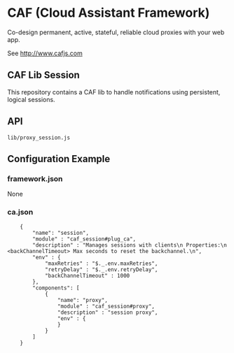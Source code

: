# CAF (Cloud Assistant Framework)

Co-design permanent, active, stateful, reliable cloud proxies with your web app.

See http://www.cafjs.com 

## CAF Lib Session

This repository contains a CAF lib to handle notifications using persistent, logical sessions.


## API

    lib/proxy_session.js
 
## Configuration Example

### framework.json

None


### ca.json

        {
            "name": "session",
            "module" : "caf_session#plug_ca",
            "description" : "Manages sessions with clients\n Properties:\n <backChannelTimeout> Max seconds to reset the backchannel.\n",
            "env" : {
                "maxRetries" : "$._.env.maxRetries",
                "retryDelay" : "$._.env.retryDelay",
                "backChannelTimeout" : 1000
            },
            "components": [
                {
                    "name": "proxy",
                    "module" : "caf_session#proxy",
                    "description" : "session proxy",
                    "env" : {
                    }
                }
            ]
        }
        
            
 
